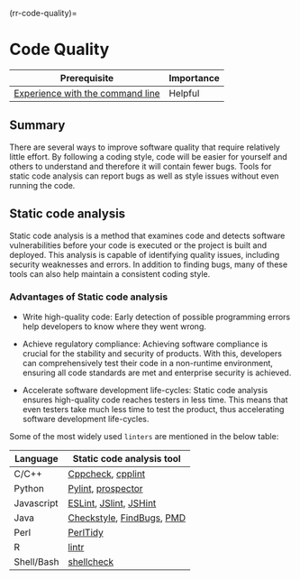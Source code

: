 (rr-code-quality)=
# Code Quality

| Prerequisite                                                                                  | Importance |
| --------------------------------------------------------------------------------------------- | ---------- |
| [Experience with the command line](https://programminghistorian.org/en/lessons/intro-to-bash) | Helpful    |

## Summary

There are several ways to improve software quality that require relatively little effort.
By following a coding style, code will be easier for yourself and others to understand and therefore it will contain fewer bugs.
Tools for static code analysis can report bugs as well as style issues without even running the code.

## Static code analysis

Static code analysis is a method that examines code and detects software vulnerabilities before your code is executed or the project is built and deployed.
This analysis is capable of identifying quality issues, including security weaknesses and errors.
In addition to finding bugs, many of these tools can also help maintain a consistent coding style.

### Advantages of Static code analysis

- Write high-quality code: Early detection of possible programming errors help developers to know where they went wrong.

- Achieve regulatory compliance: Achieving software compliance is crucial for the stability and security of products.
With this, developers can comprehensively test their code in a non-runtime environment, ensuring all code standards are met and enterprise security is achieved.

- Accelerate software development life-cycles: Static code analysis ensures high-quality code reaches testers in less time.
This means that even testers take much less time to test the product, thus accelerating software development life-cycles.

Some of the most widely used `linters` are mentioned in the below table:

| Language                  | Static code analysis tool|
|---------------------------|------------------------|
| C/C++                     | [Cppcheck](http://cppcheck.sourceforge.net/), [cpplint](https://github.com/cpplintcpplint)|
| Python                    | [Pylint](https://pypi.org/project/pylint/), [prospector](https://prospector.readthedocs.io)|
| Javascript                | [ESLint](https://eslint.org/), [JSlint](https://jslint.com/), [JSHint](https://jshint.com/)|
| Java                      | [Checkstyle](https://checkstyle.sourceforge.io/), [FindBugs](http://findbugs.sourceforge.net), [PMD](https://pmd.github.io/)|
| Perl                      | [PerlTidy](https://metacpan.org/pod/perltidy)|
| R                         | [lintr](https://github.com/jimhester/lintr)|
| Shell/Bash                | [shellcheck](https://www.shellcheck.net)|
